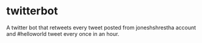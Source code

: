 # twitterbot
A twitter bot that retweets every tweet posted from joneshshrestha account and #helloworld tweet every once in an hour.
